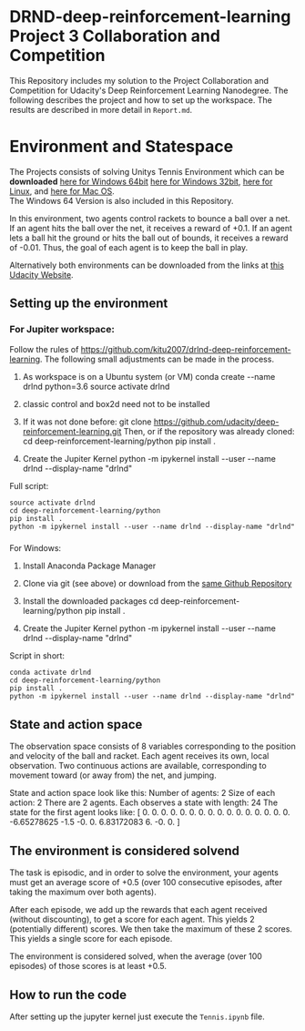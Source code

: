 # DRND-deep-reinforcement-learning Project 3 Collaboration and Competition
This Repository includes my solution to the Project Collaboration and Competition for Udacity's Deep Reinforcement Learning Nanodegree.
The following describes the project and how to set up the workspace. The results are described in more detail in `Report.md`.

# Environment and Statespace
The Projects consists of solving Unitys Tennis Environment which can be <b>downloaded</b>
[here for Windows 64bit](https://s3-us-west-1.amazonaws.com/udacity-drlnd/P3/Tennis/Tennis_Windows_x86_64.zip)
[here for Windows 32bit](https://s3-us-west-1.amazonaws.com/udacity-drlnd/P3/Tennis/Tennis_Windows_x86.zip),
[here for Linux](https://s3-us-west-1.amazonaws.com/udacity-drlnd/P3/Tennis/Tennis_Linux.zip), 
and [here for Mac OS](https://s3-us-west-1.amazonaws.com/udacity-drlnd/P3/Tennis/Tennis.app.zip).  
The Windows 64 Version is also included in this Repository.  

In this environment, two agents control rackets to bounce a ball over a net. If an agent hits the ball over the net, it receives a reward of +0.1. If an agent lets a ball hit the ground or hits the ball out of bounds, it receives a reward of -0.01. Thus, the goal of each agent is to keep the ball in play.

Alternatively both environments can be downloaded from the links at [this Udacity Website](https://classroom.udacity.com/nanodegrees/nd893/parts/abb587d8-60cc-4d3f-a628-8f0af120c94a/modules/d08bc8d7-fdfb-42a1-9fe4-62f5d8dcfff2/lessons/5da2debd-eae0-4a70-b21f-be1603870c27/concepts/dc754a0c-d5e1-4a04-98dc-b16bd1a93371).   

## Setting up the environment
### For Jupiter workspace: 
Follow the rules of https://github.com/kitu2007/drlnd-deep-reinforcement-learning. 
The following small adjustments can be made in the process.

1. As workspace is on a Ubuntu system (or VM)
conda create --name drlnd python=3.6
source activate drlnd

2. classic control and box2d need not to be installed

3. If it was not done before: 
git clone https://github.com/udacity/deep-reinforcement-learning.git
Then, or if the repository was already cloned: 
cd deep-reinforcement-learning/python
pip install .

4. Create the Jupiter Kernel 
python -m ipykernel install --user --name drlnd --display-name "drlnd"


Full script:  
```conda create --name drlnd python=3.6  
source activate drlnd  
cd deep-reinforcement-learning/python  
pip install .  
python -m ipykernel install --user --name drlnd --display-name "drlnd"
```

###
For Windows: 
1. Install Anaconda Package Manager 

2. Clone via git (see above) or download from the [same Github Repository](https://github.com/udacity/deep-reinforcement-learning.git)

3. Install the downloaded packages
cd deep-reinforcement-learning/python
pip install .

4. Create the Jupiter Kernel 
python -m ipykernel install --user --name drlnd --display-name "drlnd"

Script in short:  
```conda create --name drlnd python=3.6  
conda activate drlnd  
cd deep-reinforcement-learning/python  
pip install .  
python -m ipykernel install --user --name drlnd --display-name "drlnd"
```

## State and action space
The observation space consists of 8 variables corresponding to the position and velocity of the ball and racket. Each agent receives its own, local observation. Two continuous actions are available, corresponding to movement toward (or away from) the net, and jumping. 

State and action space look like this:
Number of agents: 2
Size of each action: 2
There are 2 agents. Each observes a state with length: 24
The state for the first agent looks like: [ 0.          0.          0.          0.          0.          0.
  0.          0.          0.          0.          0.          0.
  0.          0.          0.          0.         -6.65278625 -1.5
 -0.          0.          6.83172083  6.         -0.          0.        ]

## The environment is considered solvend 
The task is episodic, and in order to solve the environment, your agents must get an average score of +0.5 (over 100 consecutive episodes, after taking the maximum over both agents). 

After each episode, we add up the rewards that each agent received (without discounting), to get a score for each agent. This yields 2 (potentially different) scores. We then take the maximum of these 2 scores.
This yields a single score for each episode.

The environment is considered solved, when the average (over 100 episodes) of those scores is at least +0.5.

## How to run the code
After setting up the jupyter kernel just execute the `Tennis.ipynb` file. 

